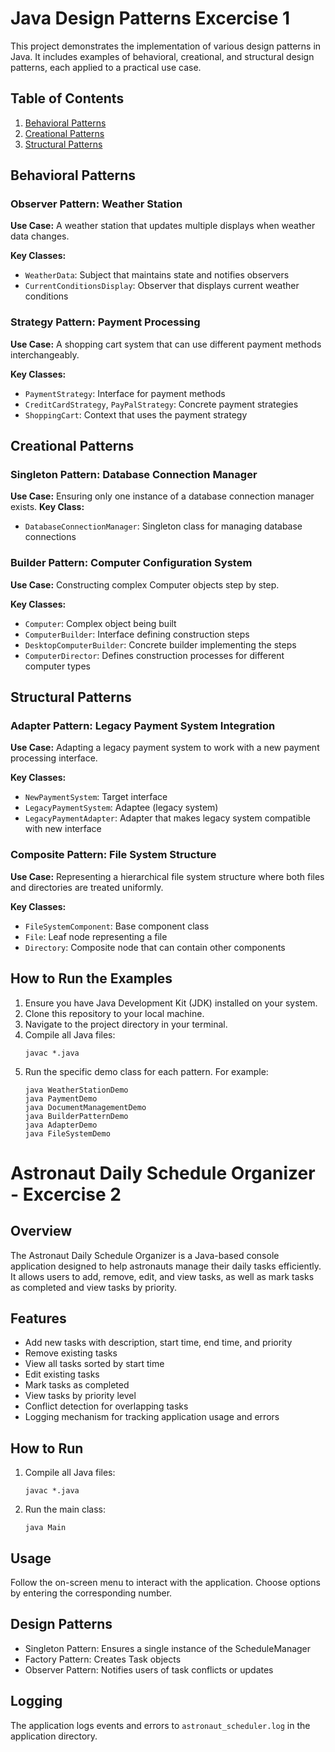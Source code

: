 # Java Design Patterns Excercise 1

This project demonstrates the implementation of various design patterns in Java. It includes examples of behavioral, creational, and structural design patterns, each applied to a practical use case.

## Table of Contents

1. [Behavioral Patterns](#behavioral-patterns)
2. [Creational Patterns](#creational-patterns)
3. [Structural Patterns](#structural-patterns)

## Behavioral Patterns

### Observer Pattern: Weather Station

**Use Case:** A weather station that updates multiple displays when weather data changes.

**Key Classes:**
- `WeatherData`: Subject that maintains state and notifies observers
- `CurrentConditionsDisplay`: Observer that displays current weather conditions

### Strategy Pattern: Payment Processing

**Use Case:** A shopping cart system that can use different payment methods interchangeably.

**Key Classes:**
- `PaymentStrategy`: Interface for payment methods
- `CreditCardStrategy`, `PayPalStrategy`: Concrete payment strategies
- `ShoppingCart`: Context that uses the payment strategy

## Creational Patterns

### Singleton Pattern: Database Connection Manager
**Use Case:** Ensuring only one instance of a database connection manager exists.
**Key Class:**

- `DatabaseConnectionManager`: Singleton class for managing database connections

### Builder Pattern: Computer Configuration System

**Use Case:** Constructing complex Computer objects step by step.

**Key Classes:**
- `Computer`: Complex object being built
- `ComputerBuilder`: Interface defining construction steps
- `DesktopComputerBuilder`: Concrete builder implementing the steps
- `ComputerDirector`: Defines construction processes for different computer types

## Structural Patterns

### Adapter Pattern: Legacy Payment System Integration

**Use Case:** Adapting a legacy payment system to work with a new payment processing interface.

**Key Classes:**
- `NewPaymentSystem`: Target interface
- `LegacyPaymentSystem`: Adaptee (legacy system)
- `LegacyPaymentAdapter`: Adapter that makes legacy system compatible with new interface

### Composite Pattern: File System Structure

**Use Case:** Representing a hierarchical file system structure where both files and directories are treated uniformly.

**Key Classes:**
- `FileSystemComponent`: Base component class
- `File`: Leaf node representing a file
- `Directory`: Composite node that can contain other components

## How to Run the Examples

1. Ensure you have Java Development Kit (JDK) installed on your system.
2. Clone this repository to your local machine.
3. Navigate to the project directory in your terminal.
4. Compile all Java files:
   ```
   javac *.java
   ```
5. Run the specific demo class for each pattern. For example:
   ```
   java WeatherStationDemo
   java PaymentDemo
   java DocumentManagementDemo
   java BuilderPatternDemo
   java AdapterDemo
   java FileSystemDemo
   ```

# Astronaut Daily Schedule Organizer - Excercise 2

## Overview
The Astronaut Daily Schedule Organizer is a Java-based console application designed to help astronauts manage their daily tasks efficiently. It allows users to add, remove, edit, and view tasks, as well as mark tasks as completed and view tasks by priority.

## Features
- Add new tasks with description, start time, end time, and priority
- Remove existing tasks
- View all tasks sorted by start time
- Edit existing tasks
- Mark tasks as completed
- View tasks by priority level
- Conflict detection for overlapping tasks
- Logging mechanism for tracking application usage and errors

## How to Run
1. Compile all Java files:
   ```
   javac *.java
   ```
2. Run the main class:
   ```
   java Main
   ```

## Usage
Follow the on-screen menu to interact with the application. Choose options by entering the corresponding number.

## Design Patterns
- Singleton Pattern: Ensures a single instance of the ScheduleManager
- Factory Pattern: Creates Task objects
- Observer Pattern: Notifies users of task conflicts or updates

## Logging
The application logs events and errors to `astronaut_scheduler.log` in the application directory.
